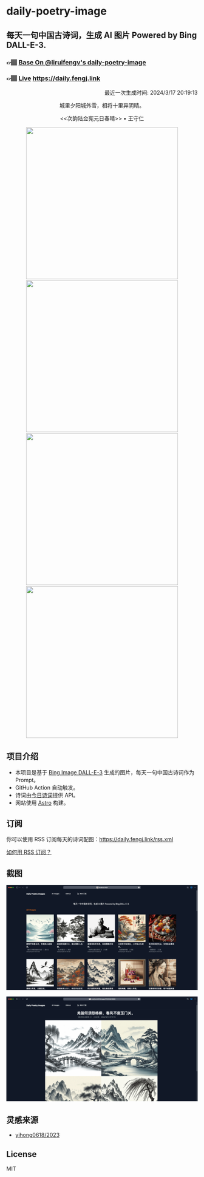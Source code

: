 
# daily-poetry-image

## 每天一句中国古诗词，生成 AI 图片 Powered by Bing DALL-E-3.

### 👉🏽 [Base On @liruifengv's daily-poetry-image](https://github.com/liruifengv/daily-poetry-image)

### 👉🏽 [Live](https://daily.fengj.link) https://daily.fengj.link

<p align="right">
  最近一次生成时间: 2024/3/17 20:19:13
</p>
<p align="center">
城里夕阳城外雪，相将十里异阴晴。
</p>
<p align="center">
<<次韵陆佥宪元日春晴>> • 王守仁
</p>
<p align="center">
<img src="https://tse3.mm.bing.net/th/id/OIG2.cxuSAZ0ZIkCYh17DLTq6" height="400" width="400" />
<img src="https://tse1.mm.bing.net/th/id/OIG2.fZqtv4zH_SgdGUQyDnSd" height="400" width="400" />
<img src="https://tse4.mm.bing.net/th/id/OIG2.zNt1nhNqpsTO4DXqfzbA" height="400" width="400" />
<img src="https://tse1.mm.bing.net/th/id/OIG2.J0waf5sEHmvENfo5zB9u" height="400" width="400" />
</p>

## 项目介绍

-   本项目是基于 [Bing Image DALL-E-3](https://www.bing.com/images/create) 生成的图片，每天一句中国古诗词作为 Prompt。
-   GitHub Action 自动触发。
-   诗词由[今日诗词](https://www.jinrishici.com/)提供 API。
-   网站使用 [Astro](https://astro.build) 构建。

## 订阅

你可以使用 RSS 订阅每天的诗词配图：https://daily.fengj.link/rss.xml

[如何用 RSS 订阅？](https://zhuanlan.zhihu.com/p/55026716)

## 截图

![图片列表](./screenshots/Snipaste_2023-12-28_21-00-26.png)

![图片详情](./screenshots/Snipaste_2023-12-28_21-00-53.png)

## 灵感来源

-   [yihong0618/2023](https://github.com/yihong0618/2023)

## License

MIT
